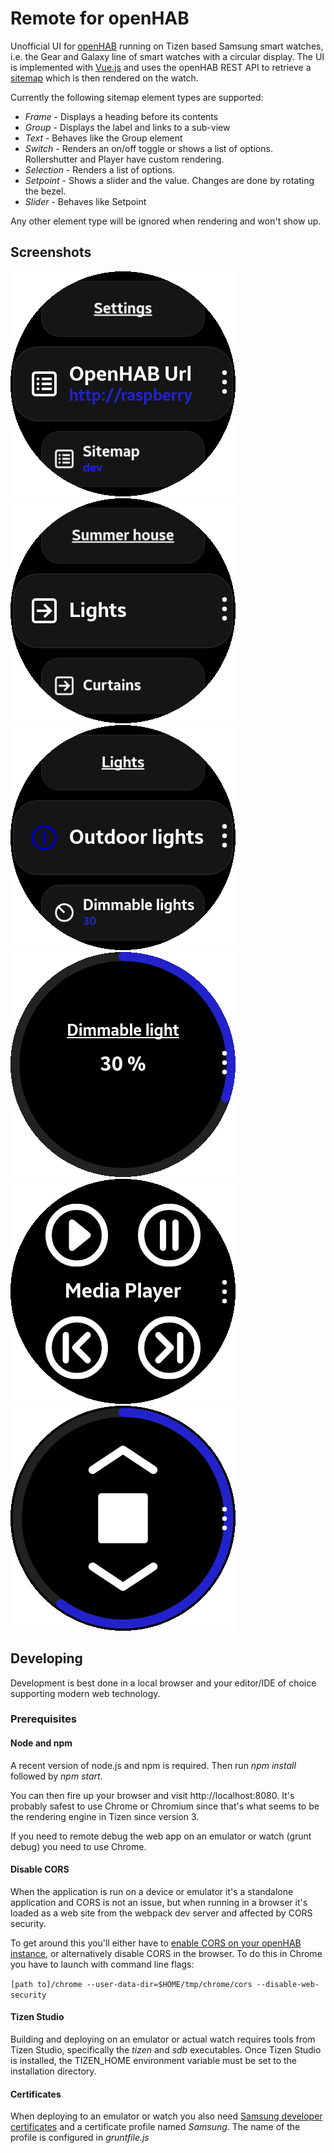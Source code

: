 # Remote for openHAB

Unofficial UI for [openHAB](https://www.openhab.org/) running on Tizen based Samsung smart watches,
i.e. the Gear and Galaxy line of smart watches with a circular display.
The UI is implemented with [Vue.js](https://vuejs.org/) and uses the openHAB REST API to retrieve a 
[sitemap](https://www.openhab.org/docs/configuration/sitemaps.html) which is then rendered on the watch.

Currently the following sitemap element types are supported:
* _Frame_ - Displays a heading before its contents
* _Group_ - Displays the label and links to a sub-view
* _Text_ - Behaves like the Group element
* _Switch_ - Renders an on/off toggle or shows a list of options. Rollershutter and Player have custom rendering. 
* _Selection_ - Renders a list of options.  
* _Setpoint_ - Shows a slider and the value. Changes are done by rotating the bezel.
* _Slider_ - Behaves like Setpoint

Any other element type will be ignored when rendering and won't show up. 

## Screenshots

![Settings screen](screenshots/settings.png)
![Main screen](screenshots/main-screen.png)
![Switch control](screenshots/switch.png)
![Dimmer control](screenshots/dimmer.png)
![Media player control](screenshots/media-player.png)
![Roller shutter control](screenshots/roller-shutter.png)

## Developing
Development is best done in a local browser and your editor/IDE of choice supporting modern web technology.

### Prerequisites
#### Node and npm 
A recent version of node.js and npm is required. Then run *npm install* followed by *npm start*.

You can then fire up your browser and visit http://localhost:8080. It's probably safest to use Chrome or Chromium 
since that's what seems to be the rendering engine in Tizen since version 3.

If you need to remote debug the web app on an emulator or watch (grunt debug) you need to use Chrome.

#### Disable CORS
When the application is run on a device or emulator it's a standalone application and CORS is not an issue, but when
running in a browser it's loaded as a web site from the webpack dev server and affected by CORS security. 

To get around this you'll either have to [enable CORS on your openHAB instance](https://www.openhab.org/docs/configuration/restdocs.html#additional-considerations), 
or alternatively disable CORS in the browser. To do this in Chrome you have to launch with command line flags:

`[path to]/chrome --user-data-dir=$HOME/tmp/chrome/cors --disable-web-security`

#### Tizen Studio
Building and deploying on an emulator or actual watch requires tools from Tizen Studio, 
specifically the *tizen* and *sdb* executables. Once Tizen Studio is installed,
the TIZEN_HOME environment variable must be set to the installation directory. 

#### Certificates
When deploying to an emulator or watch you also need 
[Samsung developer certificates](https://developer.samsung.com/galaxy-watch/develop/getting-certificates) 
and a certificate profile named *Samsung*. The name of the profile is configured in *gruntfile.js*
